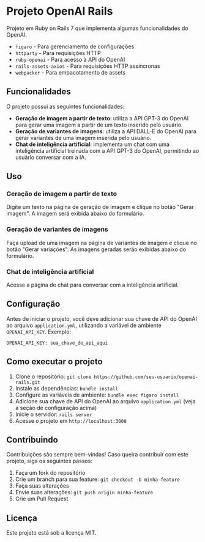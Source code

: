 # Projeto OpenAI Rails

Projeto em Ruby on Rails 7 que implementa algumas funcionalidades do OpenAI.

- `figaro` - Para gerenciamento de configurações
- `httparty` - Para requisições HTTP
- `ruby-openai` - Para acesso à API do OpenAI
- `rails-assets-axios` - Para requisições HTTP assíncronas
- `webpacker` - Para empacotamento de assets

## Funcionalidades

O projeto possui as seguintes funcionalidades:

- **Geração de imagem a partir de texto**: utiliza a API GPT-3 do OpenAI para gerar uma imagem a partir de um texto inserido pelo usuário.
- **Geração de variantes de imagens**: utiliza a API DALL-E do OpenAI para gerar variantes de uma imagem inserida pelo usuário.
- **Chat de inteligência artificial**: implementa um chat com uma inteligência artificial treinada com a API GPT-3 do OpenAI, permitindo ao usuário conversar com a IA.

## Uso
### **Geração de imagem a partir de texto**
Digite um texto na página de geração de imagem e clique no botão "Gerar imagem". A imagem será exibida abaixo do formulário.

### **Geração de variantes de imagens**
Faça upload de uma imagem na página de variantes de imagem e clique no botão "Gerar variações". As imagens geradas serão exibidas abaixo do formulário.

### **Chat de inteligência artificial**
Acesse a página de chat para conversar com a inteligência artificial.
## Configuração

Antes de iniciar o projeto, você deve adicionar sua chave de API do OpenAI ao arquivo `application.yml`, utilizando a variável de ambiente `OPENAI_API_KEY`. Exemplo:

```
OPENAI_API_KEY: sua_chave_de_api_aqui
```

## Como executar o projeto

1. Clone o repositório: `git clone https://github.com/seu-usuario/openai-rails.git`
2. Instale as dependências: `bundle install`
3. Configure as variáveis de ambiente: `bundle exec figaro install`
4. Adicione sua chave de API do OpenAI ao arquivo `application.yml` (veja a seção de configuração acima)
5. Inicie o servidor: `rails server`
6. Acesse o projeto em `http://localhost:3000`

## Contribuindo

Contribuições são sempre bem-vindas! Caso queira contribuir com este projeto, siga os seguintes passos:

1. Faça um fork do repositório
2. Crie um branch para sua feature: `git checkout -b minha-feature`
3. Faça suas alterações
4. Envie suas alterações: `git push origin minha-feature`
5. Crie um Pull Request

## Licença

Este projeto está sob a licença MIT.

